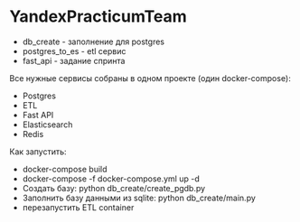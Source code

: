 # YandexPracticumTeam
- db_create - заполнение для postgres
- postgres_to_es - etl сервис
- fast_api - задание спринта


Все нужные сервисы собраны в одном проекте (один docker-compose):
- Postgres
- ETL
- Fast API
- Elasticsearch
- Redis

Как запустить:
- docker-compose build
- docker-compose -f docker-compose.yml up -d
- Создать базу: python db_create/create_pgdb.py
- Заполнить базу данными из sqlite: python db_create/main.py
- перезапустить ETL container
